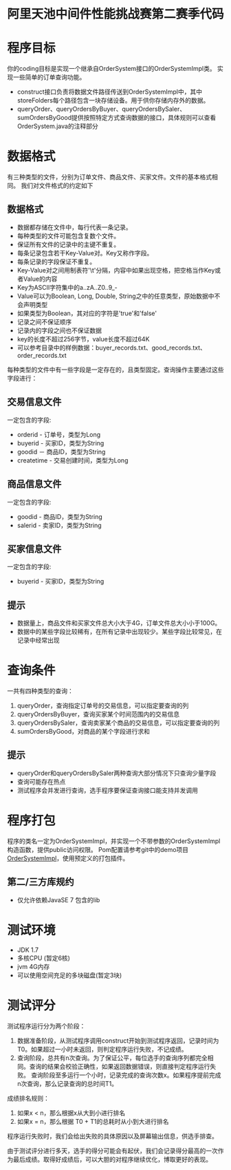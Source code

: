 # 阿里天池中间件性能挑战赛第二赛季代码
# 程序目标

你的coding目标是实现一个继承自OrderSystem接口的OrderSystemImpl类。
实现一些简单的订单查询功能。

* construct接口负责将数据文件路径传送到OrderSystemImpl中，其中storeFolders每个路径包含一块存储设备。用于供你存储内存外的数据。
* queryOrder、queryOrdersByBuyer、queryOrdersBySaler、sumOrdersByGood提供按照特定方式查询数据的接口，具体规则可以查看OrderSystem.java的注释部分


# 数据格式

有三种类型的文件，分别为订单文件、商品文件、买家文件。文件的基本格式相同。
我们对文件格式的约定如下

## 数据格式

* 数据都存储在文件中，每行代表一条记录。
* 每种类型的文件可能包含复数个文件。
* 保证所有文件的记录中的主键不重复。
* 每条记录包含若干Key-Value对。Key又称作字段。
* 每条记录的字段保证不重复。
* Key-Value对之间用制表符'\t'分隔，内容中如果出现空格，把空格当作Key或者Value的内容
* Key为ASCII字符集中的a..zA..Z0..9_-
* Value可以为Boolean, Long, Double, String之中的任意类型，原始数据中不会声明类型
* 如果类型为Boolean，其对应的字符是'true'和'false'
* 记录之间不保证顺序
* 记录内的字段之间也不保证数据
* key的长度不超过256字节，value长度不超过64K
* 可以参考目录中的样例数据：buyer_records.txt、good_records.txt、order_records.txt

每种类型的文件中有一些字段是一定存在的，且类型固定。查询操作主要通过这些字段进行：

## 交易信息文件

一定包含的字段:

  * orderid - 订单号，类型为Long
  * buyerid - 买家ID，类型为String
  * goodid － 商品ID，类型为String
  * createtime - 交易创建时间，类型为Long

## 商品信息文件

一定包含的字段:

  * goodid - 商品ID，类型为String
  * salerid - 卖家ID，类型为String
  
## 买家信息文件

一定包含的字段: 

  * buyerid - 买家ID，类型为String

## 提示

* 数据量上，商品文件和买家文件总大小大于4G，订单文件总大小小于100G。
* 数据中的某些字段比较稀有，在所有记录中出现较少。某些字段比较常见，在记录中经常出现


# 查询条件

一共有四种类型的查询：

1. queryOrder，查询指定订单号的交易信息，可以指定要查询的列
1. queryOrdersByBuyer，查询买家某个时间范围内的交易信息
1. queryOrdersBySaler，查询卖家某个商品的交易信息，可以指定要查询的列
1. sumOrdersByGood，对商品的某个字段进行求和

## 提示

* queryOrder和queryOrdersBySaler两种查询大部分情况下只查询少量字段
* 查询可能存在热点
* 测试程序会并发进行查询，选手程序要保证查询接口能支持并发调用

# 程序打包

程序的类名一定为OrderSystemImpl，并实现一个不带参数的OrderSystemImpl构造函数，提供public访问权限。
Pom配置请参考git中的demo项目[OrderSystemImpl](https://code.aliyun.com/MiddlewareRace/order-system-impl/tree/master)，使用预定义的打包插件。

## 第二/三方库规约

* 仅允许依赖JavaSE 7 包含的lib

# 测试环境

* JDK 1.7
* 多核CPU (暂定6核)
* jvm 4G内存
* 可以使用空间充足的多块磁盘(暂定3块)

# 测试评分

测试程序运行分为两个阶段：

1. 数据准备阶段，从测试程序调用construct开始到测试程序返回，记录时间为T0。如果超过一小时未返回，则判定程序运行失败，不记成绩。
2. 查询阶段，总共有n次查询。为了保证公平，每位选手的查询序列都完全相同。查询的结果会校验正确性，如果返回数据错误，则直接判定程序运行失败。
查询阶段至多运行一个小时，记录完成的查询次数x。如果程序提前完成n次查询，那么记录查询的总时间T1。

成绩排名规则：

1. 如果x < n，那么根据x从大到小进行排名
2. 如果x = n，那么根据 T0 + T1的总耗时从小到大进行排名  

程序运行失败时，我们会给出失败的具体原因以及屏幕输出信息，供选手排查。

由于测试评分进行多天，选手的得分可能会有起伏，我们会记录得分最高的一次作为最后成绩。取得好成绩后，可以大胆的对程序继续优化，博取更好的表现。
